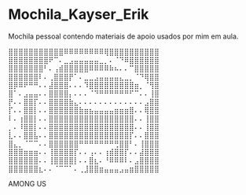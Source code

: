 # Mochila_Kayser_Erik

Mochila pessoal contendo materiais de apoio usados por mim em aula.

⣿⣿⣿⣿⣿⣿⣿⣿⣿⣿⣿⠿⠿⠿⠿⠿⠿⠿⠿⢿⣿⣿⣿⣿⣿⣿⣿⣿⣿⣿
⣿⣿⣿⣿⣿⣿⣿⣿⠟⠉⠄⣀⣠⣤⣤⣤⣤⣤⣀⡀⠄⠈⠙⠿⣿⣿⣿⣿⣿⣿
⣿⣿⣿⣿⣿⣿⣿⠃⠄⢠⣾⣿⣿⣿⣿⣿⠿⠿⠿⠿⠷⠦⠄⠄⠉⣿⣿⣿⣿⣿
⣿⣿⣿⣿⣿⣿⠇⠄⢀⣿⣿⣿⡟⠁⠄⣀⣀⣠⣤⣤⣤⣤⣄⣀⡀⠈⠙⢿⣿⣿
⣿⡿⠿⠟⠛⠛⠄⠄⣼⣿⣿⣿⠄⠄⠄⠹⣿⣿⣿⣿⣿⣿⣿⣿⣿⣶⡀⠈⢻⣿
⣿⠁⠄⣠⣤⣤⠄⠄⣿⣿⣿⣿⡄⠄⠄⠄⠈⠙⠛⠛⠛⠛⠛⠛⠋⠉⠄⠄⢸⣿
⡟⠄⠄⣿⣿⡏⠄⠄⣿⣿⣿⣿⣷⣄⠄⠄⠄⠄⠄⠄⠄⠄⠄⠄⠄⠄⠄⣠⣿⣿
⡏⠄⠄⣿⣿⡇⠄⠄⣿⣿⣿⣿⣿⣿⣷⣶⣦⣤⣤⣤⣤⣶⣶⣶⣿⠄⠄⢿⣿⣿
⠇⠄⢰⣿⣿⡇⠄⠄⣿⣿⣿⣿⣿⣿⣿⣿⣿⣿⣿⣿⣿⣿⣿⣿⣿⠄⠄⢸⣿⣿
⡀⠄⠸⣿⣿⡇⠄⠄⣿⣿⣿⣿⣿⣿⣿⣿⣿⣿⣿⣿⣿⣿⣿⣿⣿⠄⠄⢸⣿⣿
⣇⠄⠄⣿⣿⣧⠄⠄⣿⣿⣿⣿⣿⣿⣿⣿⣿⣿⣿⣿⣿⣿⣿⣿⡏⠄⠄⣿⣿⣿
⣿⣄⡀⠈⠉⠉⠄⠄⣿⣿⣿⣿⣿⣿⠛⠛⠛⠛⠛⠛⠛⢛⣿⣿⠃⠄⢸⣿⣿⣿
⣿⣿⣿⣶⣶⣶⠄⠄⢸⣿⣿⣿⣿⡏⠄⠄⢠⠄⠄⢰⣾⣿⣿⡏⠄⠄⣼⣿⣿⣿
⣿⣿⣿⣿⣿⣿⠄⠄⢸⣿⣿⣿⣿⡇⠄⠄⣿⣆⠄⠘⠿⠿⠿⠇⠄⣠⣿⣿⣿⣿
⣿⣿⣿⣿⣿⣿⣆⠄⠄⠈⠉⠉⠁⠄⢀⣸⣿⣿⣶⣤⣤⣤⣠⣤⣶⣿⣿⣿⣿⣿

AMONG US
